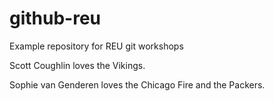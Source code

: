 # github-reu
Example repository for REU git workshops

Scott Coughlin loves the Vikings.

Sophie van Genderen loves the Chicago Fire and the Packers.








